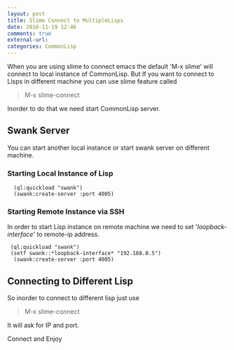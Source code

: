 ```yaml
---
layout: post
title: Slime Connect to MultipleLisps
date: 2016-11-19 12:46
comments: true
external-url:
categories: CommonLisp
---
```

When you are using slime to connect emacs the default 'M-x slime' will connect to local
instance of CommonLisp. But If you want to connect to Lisps in different machine you can
use slime feature called
> M-x slime-connect

Inorder to do that we need start CommonLisp server.

##  Swank Server
You can start another local instance or start swank server on different machine.

###  Starting Local Instance of Lisp

```common-lisp
  (ql:quickload "swank")
  (swank:create-server :port 4005)
```
###  Starting Remote Instance via SSH

In order to start Lisp instance on remote machine we need to set '*loopback-interface*' to remote-ip address.

```common-lisp
 (ql:quickload "swank")
 (setf swank::*loopback-interface* "192.168.0.5")
  (swank:create-server :port 4005)
```
##  Connecting to Different Lisp

So inorder to connect to different lisp just use

> M-x slime-connect

It will ask for IP and port.

Connect and Enjoy